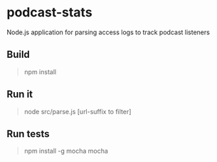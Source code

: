 podcast-stats
=============

Node.js application for parsing access logs
to track podcast listeners

Build
-----
>npm install

Run it
------
>node src/parse.js [url-suffix to filter]

Run tests
---------
>npm install -g mocha
>mocha

